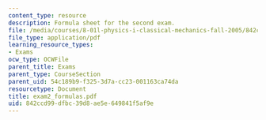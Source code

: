 ```yaml
---
content_type: resource
description: Formula sheet for the second exam.
file: /media/courses/8-01l-physics-i-classical-mechanics-fall-2005/842ccd99dfbc39d8ae5e649841f5af9e_exam2_formulas.pdf
file_type: application/pdf
learning_resource_types:
- Exams
ocw_type: OCWFile
parent_title: Exams
parent_type: CourseSection
parent_uid: 54c189b9-f325-3d7a-cc23-001163ca74da
resourcetype: Document
title: exam2_formulas.pdf
uid: 842ccd99-dfbc-39d8-ae5e-649841f5af9e
---
```

